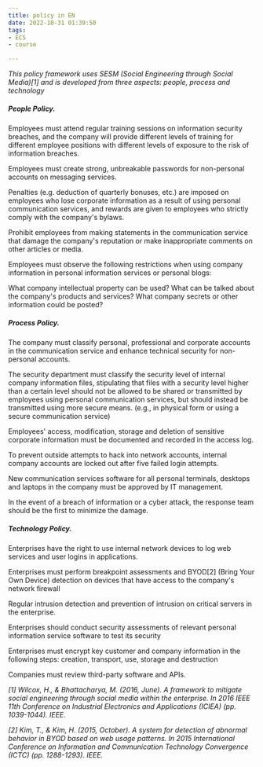 ```yaml
---
title: policy in EN
date: 2022-10-31 01:39:50
tags:
- ECS
- course

---
```


*This policy framework uses SESM (Social Engineering through Social Media)[1] and is developed from three aspects: people, process and technology*

##### People Policy.

Employees must attend regular training sessions on information security breaches, and the company will provide different levels of training for different employee positions with different levels of exposure to the risk of information breaches.

Employees must create strong, unbreakable passwords for non-personal accounts on messaging services.

Penalties (e.g. deduction of quarterly bonuses, etc.) are imposed on employees who lose corporate information as a result of using personal communication services, and rewards are given to employees who strictly comply with the company's bylaws.

Prohibit employees from making statements in the communication service that damage the company's reputation or make inappropriate comments on other articles or media.

Employees must observe the following restrictions when using company information in personal information services or personal blogs:

What company intellectual property can be used? What can be talked about the company's products and services? What company secrets or other information could be posted?

##### Process Policy.

The company must classify personal, professional and corporate accounts in the communication service and enhance technical security for non-personal accounts.

The security department must classify the security level of internal company information files, stipulating that files with a security level higher than a certain level should not be allowed to be shared or transmitted by employees using personal communication services, but should instead be transmitted using more secure means. (e.g., in physical form or using a secure communication service)

Employees' access, modification, storage and deletion of sensitive corporate information must be documented and recorded in the access log.

To prevent outside attempts to hack into network accounts, internal company accounts are locked out after five failed login attempts.

New communication services software for all personal terminals, desktops and laptops in the company must be approved by IT management.

In the event of a breach of information or a cyber attack, the response team should be the first to minimize the damage.

##### Technology Policy.

Enterprises have the right to use internal network devices to log web services and user logins in applications.

Enterprises must perform breakpoint assessments and BYOD[2] (Bring Your Own Device) detection on devices that have access to the company's network firewall

Regular intrusion detection and prevention of intrusion on critical servers in the enterprise.

Enterprises should conduct security assessments of relevant personal information service software to test its security

Enterprises must encrypt key customer and company information in the following steps: creation, transport, use, storage and destruction

Companies must review third-party software and APIs.



 

*[1]   Wilcox, H., & Bhattacharya, M. (2016, June). A framework to mitigate social engineering through social media within the enterprise. In 2016 IEEE 11th Conference on Industrial Electronics and Applications (ICIEA) (pp. 1039-1044). IEEE.*

*[2]   Kim, T., & Kim, H. (2015, October). A system for detection of abnormal behavior in BYOD based on web usage patterns. In 2015 International Conference on Information and Communication Technology Convergence (ICTC) (pp. 1288-1293). IEEE.*
